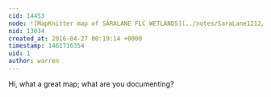 ```yaml
---
cid: 14453
node: ![MapKnitter map of SARALANE FLC WETLANDS](../notes/SaraLane1212/04-26-2016/mapknitter-map-of-saralane-flc-wetlands)
nid: 13034
created_at: 2016-04-27 00:19:14 +0000
timestamp: 1461716354
uid: 1
author: warren
---
```


Hi, what a great map; what are you documenting?